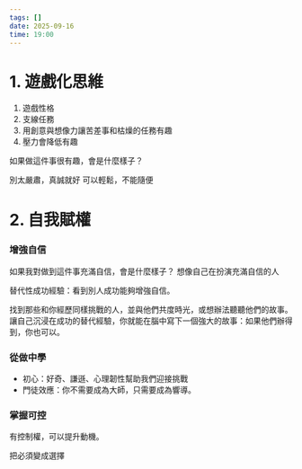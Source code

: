 ```yaml
---
tags: []
date: 2025-09-16
time: 19:00
---
```

# 1. 遊戲化思維

1. 遊戲性格
2. 支線任務
3. 用創意與想像力讓苦差事和枯燥的任務有趣
4. 壓力會降低有趣

如果做這件事很有趣，會是什麼樣子？

別太嚴肅，真誠就好
可以輕鬆，不能隨便

# 2. 自我賦權

### 增強自信

如果我對做到這件事充滿自信，會是什麼樣子？
想像自己在扮演充滿自信的人


替代性成功經驗：看到別人成功能夠增強自信。

找到那些和你經歷同樣挑戰的人，並與他們共度時光，或想辦法聽聽他們的故事。讓自己沉浸在成功的替代經驗，你就能在腦中寫下一個強大的故事：如果他們辦得到，你也可以。

### 從做中學

- 初心：好奇、謙遜、心理韌性幫助我們迎接挑戰
- 門徒效應：你不需要成為大師，只需要成為響導。

### 掌握可控

有控制權，可以提升動機。

把必須變成選擇